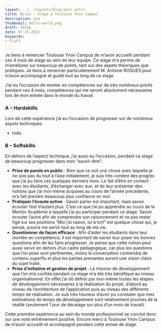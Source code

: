```yaml
---
layout: ../../layouts/blog-post.astro
title: Bilan - Stage a Toulouse Ynov Campus
description: yea
thumbnail: hello-world.png
draft: false
date: 07-25-2022
keywords:
- Fluff
---
```


Je tiens à remercier Toulouse Ynov Campus de m’avoir accueilli pendant ces 4 mois de stage au sein de leur équipe. Ce stage m’a permis de m’améliorer sur beaucoup de points, tant sur des aspets théoriques que pratiques. Je tiens à remercier particulièrement M. Antoine ROQUES pour m’avoir accompagné et guidé tout au long de ce stage.

J’ai eu l’occasion de monter en compétences sur de très nombreux points pendant ces 4 mois, compétences qui me seront absolument nécessaires lors de mon entrée dans le monde du travail.

### **A – Hardskills**

Lors de cette expérience j’ai eu l’occasion de progresser sur de nombreux aspets techniques:

- todo

### **B – Softskills**

En dehors de l’aspect technique, j’ai aussi eu l’occasion, pendant ce stage de beaucoup progresser dans mon “savoir-être”:

- **Prise de parole en public** : Bien que ce soit une chose avec laquelle je ne sois pas du tout à l’aise initialement, je suis très content des progrès que j’ai pu faire ces quelques derniers mois. Le fait d’être en contact avec les étudiants, d’échanger avec eux, et de leur présenter des notions que j’ai moi-même acquises au cours de l’année précédente, m’a fait prendre beaucoup plus confiance en moi.
- **Pratiquer l’écoute active** : Savoir parler est important, mais savoir écouter l’est d’autant plus. C’est ce que j’ai pu apprendre au cours de la Mentor Académie à laquelle j’ai pu participer pendant ce stage. Savoir écouter l’autre afin de comprendre son raisonnement et ne pas rester figé sur ses positions “Moi j’ai raison, lui à tort” est quelque chose qui, je pense, pourra me servir tout au long de ma vie.
- **Questionner de façon efficace** : Afin d’aider les étudiants dans leur montée en compétence, il est important de savoir leur poser les bonnes questions afin de les faire progresser. Je pense que cette notion peut aussi servir en dehors d’un cadre pédagogique, car plus les questions que l’on pose sont pertinentes, moins la conversation contiendra de contenu superflu et plus les parties prenantes auront une vision claire du sujet traité.
- **Prise d’initiative et gestion de projet** : La mission de développement que l’on m’a confiée pendant ce stage m’a été très bénéfique au niveau organisationnel. En effet j’ai dû définir par moi-même toutes les étapes de développement nécessaires à la réalisation du projet, d’abord au niveau de l’architecture de l’application puis au niveau des différents temps de réalisation. Je suis très heureux d’avoir pu constater que mes estimations de temps de développement sont relativement proches de la réalité (seulement 1 jour de décalage sur plus d’un mois de travail).

Cette première expérience au sein du monde professionnel se conclut donc sur une note extrêmement positive. Encore merci à Toulouse Ynov Campus de m’avoir accueilli et accompagné pendant cette annee de stage.
